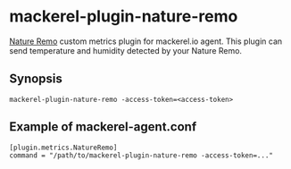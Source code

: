 # mackerel-plugin-nature-remo

[Nature Remo](https://nature.global/) custom metrics plugin for mackerel.io agent.
This plugin can send temperature and humidity detected by your Nature Remo.

## Synopsis

```
mackerel-plugin-nature-remo -access-token=<access-token>
```

## Example of mackerel-agent.conf

```
[plugin.metrics.NatureRemo]
command = "/path/to/mackerel-plugin-nature-remo -access-token=..."
```
